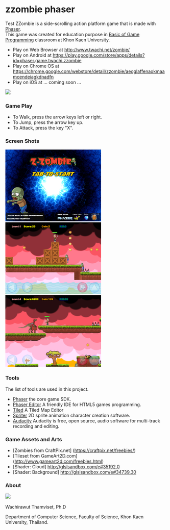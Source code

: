 # zzombie phaser
Test
ZZombie is a side-scrolling action platform game that is made with [Phaser](http://phaser.io/).  
This game was created for education purpose in [Basic of Game Programming](http://webclass.devtrainer.net/webclass/learn-home/322218) classroom at Khon Kaen University.

* Play on Web Browser at http://www.twachi.net/zombie/ 
* Play on Android at https://play.google.com/store/apps/details?id=phaser.game.twachi.zzombie
* Play on Chrome OS at https://chrome.google.com/webstore/detail/zzombie/aeoglaffenaokmaamcendeiagkdnadfn
* Play on iOS at ... coming soon ... 
<img src="http://www.twachi.net/webclass/qr.php?code=zombie" width="150"> 

### Game Play
* To Walk, press the arrow keys left or right.
* To Jump, press the arrow key up.
* To Attack, press the key "X".

### Screen Shots
 <img src="screen/web_src01.png" width="300"> 
 <img src="screen/web_src02.png" width="300"> 
 <img src="screen/web_src03.png" width="300">
 
### Tools
The list of tools are used in this project.

* [Phaser](https://github.com/photonstorm/phaser) the core game SDK.
* [Phaser Editor](http://phasereditor.boniatillo.com/) A friendly IDE for HTML5 games programming.
* [Tiled](http://www.mapeditor.org/) A Tiled Map Editor
* [Spriter](https://brashmonkey.com/) 2D sprite animation character creation software.
* [Audacity](http://www.audacityteam.org/) Audacity is free, open source, audio software for multi-track recording and editing.

### Game Assets and Arts

* [Zombies from CraftPix.net] (https://craftpix.net/freebies/)
* [Tileset from GameArt2D.com] (http://www.gameart2d.com/freebies.html) 
* [Shader: Cloud] http://glslsandbox.com/e#35192.0
* [Shader: Background] http://glslsandbox.com/e#34739.30


### About
<img src='https://avatars2.githubusercontent.com/u/23564815?v=3&s=460' width='120'>

Wachirawut Thamviset, Ph.D 

Department of Computer Science,
Faculty of Science, Khon Kaen University, Thailand.

